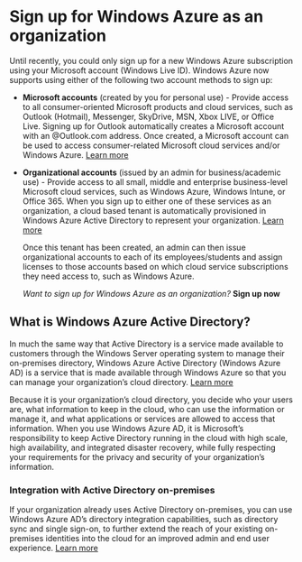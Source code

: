 ﻿<properties umbracoNaviHide="0" pageTitle="How To Configure Cloud Services" Title="How To Configure Cloud Services" metaKeywords="Windows Azure cloud services, cloud service, configure cloud service" Description="Learn how to configure Windows Azure cloud services." linkid="manage-windows-how-to-guide-storage-accounts" urlDisplayName="How to: storage accounts" headerExpose="" footerExpose="" disqusComments="1" />



<h1 id="configurecloudservice">Sign up for Windows Azure as an organization</h1>

<div chunk="../../Shared/Chunks/disclaimer.md" />

Until recently, you could only sign up for a new Windows Azure subscription using your Microsoft account (Windows Live ID). Windows Azure now supports using either of the following two account methods to sign up:

* **Microsoft accounts** (created by you for personal use) - Provide access to all consumer-oriented Microsoft products and cloud services, such as Outlook (Hotmail), Messenger, SkyDrive, MSN, Xbox LIVE, or Office Live. Signing up for Outlook automatically creates a Microsoft account with an @Outlook.com address. Once created, a Microsoft account can be used to access consumer-related Microsoft cloud services and/or Windows Azure. [Learn more](http://windows.microsoft.com/en-US/windows-live/sign-in-what-is-microsoft-account)

* **Organizational accounts** (issued by an admin for business/academic use) - Provide access to all small, middle and enterprise business-level Microsoft cloud services, such as Windows Azure, Windows Intune, or Office 365. When you sign up to either one of these services as an organization, a cloud based tenant is automatically provisioned in Windows Azure Active Directory to represent your organization. [Learn more](http://technet.microsoft.com/en-us/library/jj573650) 

	Once this tenant has been created, an admin can then issue organizational accounts to each of its employees/students and assign licenses to those accounts based on which cloud service subscriptions they need access to, such as Windows Azure. 

	*Want to sign up for Windows Azure as an organization?* **Sign up now**

<h2>What is Windows Azure Active Directory?</h2>

In much the same way that Active Directory is a service made available to customers through the Windows Server operating system to manage their on-premises directory, Windows Azure Active Directory (Windows Azure AD) is a service that is made available through Windows Azure so that you can manage your organization’s cloud directory. [Learn more](http://technet.microsoft.com/en-us/library/hh967619)

Because it is your organization’s cloud directory, you decide who your users are, what information to keep in the cloud, who can use the information or manage it, and what applications or services are allowed to access that information. When you use Windows Azure AD, it is Microsoft’s responsibility to keep Active Directory running in the cloud with high scale, high availability, and integrated disaster recovery, while fully respecting your requirements for the privacy and security of your organization’s information.

<h3>Integration with Active Directory on-premises</h3>

If your organization already uses Active Directory on-premises, you can use Windows Azure AD’s directory integration capabilities, such as directory sync and single sign-on, to further extend the reach of your existing on-premises identities into the cloud for an improved admin and end user experience. [Learn more](http://technet.microsoft.com/en-us/library/jj573653)